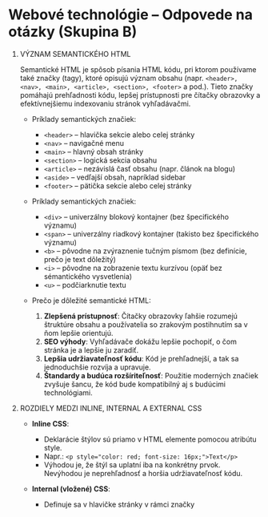 # Webové technológie – Odpovede na otázky (Skupina B)
1. VÝZNAM SEMANTICKÉHO HTML

   Semantické HTML je spôsob písania HTML kódu, pri ktorom používame také značky (tagy), ktoré opisujú význam obsahu (napr. ```<header>, <nav>, <main>, <article>, <section>, <footer>``` a pod.). Tieto značky pomáhajú prehľadnosti kódu, lepšej prístupnosti pre čítačky obrazovky a efektívnejšiemu indexovaniu stránok vyhľadávačmi.

   - Príklady semantických značiek:
     - ```<header>``` – hlavička sekcie alebo celej stránky
     - ```<nav>``` – navigačné menu
     - ```<main>``` – hlavný obsah stránky
     - ```<section>``` – logická sekcia obsahu
     - ```<article>``` – nezávislá časť obsahu (napr. článok na blogu)
     - ```<aside>``` – vedľajší obsah, napríklad sidebar
     - ```<footer>``` – pätička sekcie alebo celej stránky

   - Príklady semantických značiek:
     - ```<div>``` – univerzálny blokový kontajner (bez špecifického významu)
     - ```<span>``` – univerzálny riadkový kontajner (takisto bez špecifického významu)
     - ```<b>``` – pôvodne na zvýraznenie tučným písmom (bez definície, prečo je text dôležitý)
     - ```<i>``` – pôvodne na zobrazenie textu kurzívou (opäť bez sémantického vysvetlenia)
     - ```<u>``` – podčiarknutie textu

   - Prečo je dôležité semantické HTML:
     1. **Zlepšená prístupnosť**: Čítačky obrazovky ľahšie rozumejú štruktúre obsahu a používatelia so zrakovým postihnutím sa v ňom lepšie orientujú.
     2. **SEO výhody**: Vyhľadávače dokážu lepšie pochopiť, o čom stránka je a lepšie ju zaradiť.
     3. **Lepšia udržiavateľnosť kódu**: Kód je prehľadnejší, a tak sa jednoduchšie rozvíja a upravuje.
     4. **Štandardy a budúca rozšíriteľnosť**: Použitie moderných značiek zvyšuje šancu, že kód bude kompatibilný aj s budúcimi technológiami.

3. ROZDIELY MEDZI INLINE, INTERNAL A EXTERNAL CSS

   - **Inline CSS**:
     - Deklarácie štýlov sú priamo v HTML elemente pomocou atribútu style.
     - Napr.: ```<p style="color: red; font-size: 16px;">Text</p>```
     - Výhodou je, že štýl sa uplatní iba na konkrétny prvok. Nevýhodou je neprehľadnosť a horšia udržiavateľnosť kódu.

   - **Internal (vložené) CSS**:
     - Definuje sa v hlavičke stránky v rámci značky <style>.
     - Napr.:
     ```html
       <head>
         <style>
           p {
             color: blue;
             font-size: 18px;
           }
         </style>
       </head>
     ```
     - Výhodou je, že všetky štýly sú na jednej stránke. Nevýhodou je, že sa štýly dajú použiť len na danú stránku a pri viacerých stránkach je to menej efektívne.

   - **External (externé) CSS**:
     - Používa sa samostatný súbor (napr. styles.css), ktorý sa linkuje v hlavičke HTML súboru.
     - Napr.:
      ```html
        <head>
         <link rel="stylesheet" href="styles.css">
       </head>
       ```
     - Výhodou je jednoduchšia údržba štýlov pre celý web a rýchlejšie načítavanie (keďže prehliadač môže stylesheet cacheovať). Je to považované za najlepšie riešenie vo väčšine prípadov.

   - **Prečo použiť external CSS**:
     1. **Čistota kódu**: HTML a CSS sú oddelené, kód je prehľadný.
     2. **Opätovná použiteľnosť**: Jeden CSS súbor na viac stránok.
     3. **Jednoduchá údržba**: Zmena v jednom CSS súbore sa prejaví na všetkých stránkach.
     4. **Rýchlosť načítania**: Prehliadač si štýlový súbor môže stiahnuť a uložiť do vyrovnávacej pamäte (cache).

4. ČO SÚ MEDIA QUERIES A AKO ZABEZPEČIŤ RESPONSIVITU

   **Media queries** v CSS umožňujú aplikovať rôzne štýly v závislosti od vlastností zariadenia (napr. šírka obrazovky). Používajú sa pre responzívny dizajn, aby stránka vyzerala dobre na mobiloch, tabletoch, notebookoch či veľkých monitoroch.

   - **Základný príklad**:
     ```css
     /* Východiskové štýly platia pre všetky zariadenia */
     body {
       margin: 0;
       font-family: Arial, sans-serif;
     }

     /* Pre zariadenia, ktoré majú šírku menšiu ako 768px (napr. mobilné telefóny) */
     @media (max-width: 768px) {
       body {
         background-color: lightblue;
       }
       nav {
         display: none;
       }
     }
     ```

   - **Ako funguje responzivita**:
     1. Najprv sa nastaví základný štýl (desktop-first alebo mobile-first).
     2. Potom pomocou media queries upravujeme rozloženie pre rôzne šírky obrazovky (breakpointy).
     3. Zabezpečíme, aby dôležité prvky boli čitateľné a použiteľné na všetkých zariadeniach.

5. ROZDIEL MEDZI document.querySelector(), document.getElementById(), document.querySelectorAll()
   
   - ```document``` - Predstavuje celý dokument webovej stránky načítanej v prehliadači. Pomocou neho môžeme manipulovať s obsahom stránky, čítať údaje alebo ich upravovať.
   - ```.``` - Bodka slúži na prístup k vlastnostiam alebo metódam objektu. V tomto prípade sa používa na zavolanie metódy querySelector objektu document.
   - ```querySelector``` - Metóda objektu document, ktorá vyhľadáva prvý element na stránke, ktorý zodpovedá zadanému CSS selektoru. Ak takýto element neexistuje, metóda vráti null.


   - **document.querySelector(selektor)**:
     - Vráti prvý element v dokumente, ktorý zodpovedá zadanému CSS selektoru.
     - Napr. `document.querySelector(".btn")` vráti prvý element s triedou "btn".
     - Vhodné, keď potrebujete manipulovať s jedným konkrétnym prvkom.

   - **document.querySelectorAll(selektor)**:
     - Vráti statický NodeList, čiže kolekciu všetkých prvkov zodpovedajúcich selektoru.
     - Napr. `document.querySelectorAll("li")` vráti všetky <li> elementy na stránke.
     - Ideálne, keď chcete pracovať s viacerými prvkami naraz (napr. zmena štýlu, textu, pridávanie event listenerov).

   - document.getElementById("idPrvku")
     - Vráti element, ktorý má jedinečný atribút id (napr. document.getElementById("header")).
     - Vracia vždy iba jeden prvok (lebo hodnota id by mala byť jedinečná v rámci celej stránky).
     - Funguje rýchlejšie ako querySelector(), keďže prehliadač hľadá priamo konkrétne id (nie cez selektor).
       

   - **Kedy použiť každý**:
     1. querySelector() – ak manipuluješ len s jedným (prvým nájdeným) prvkom.
     2. querySelectorAll() – ak potrebuješ získať a upraviť viac prvkov naraz (napr. pridanie triedy všetkým prvkom).
     3. getElementById() – ak je na stránke element s jedinečným ID a potrebujete ho rýchlo získať.

7. HLAVNÉ VÝHODY REACTU A ZÁKLADNÝ PRÍKLAD KOMPONENTU

   - **Hlavné výhody použitia Reactu**:
     1. **Komponentovo orientovaná architektúra**: Aplikácia je rozdelená na menšie, znovupoužiteľné časti (komponenty).
     2. **Virtuálny DOM**: React optimalizuje aktualizácie na základe rozdielov vo virtuálnom DOMe, čím zlepšuje výkon.
     3. **Jednosmerný tok dát (unidirectional data flow)**: Dáta tečú smerom z rodiča na dieťa, čo zjednodušuje debugovanie a udržiavateľnosť.
     4. **Bohatá ekosystémová podpora**: K dispozícii je množstvo knižníc a nástrojov (React Router, Redux, atď.).
     5. **Veľká komunita**: Veľa riešení, tutoriálov, podpory.

   - **Základný príklad použitia komponentu v Reacte** (JavaScript, ES6+):
     ```jsx
     import React from "react";

     // Definícia funkcionálneho komponentu
     function HelloWorld(props) {
       return <h1>Ahoj, {props.name}!</h1>;
     }

     // Hlavná aplikácia
     function App() {
       return (
         <div>
           <HelloWorld name="Svet" />
           <HelloWorld name="Peter" />
         </div>
       );
     }

     export default App;
     ```
     - V tomto príklade máme funkcionálny komponent *HelloWorld*, ktorý prijíma *props* (vlastnosti).
     - Komponent *App* využíva viac inštancií (komponentov) *HelloWorld* a tým demonštruje opakované použitie.
     - Po preložení (pomocou nástrojov ako Vite, Create React App či Webpack) sa aplikácia zobrazí v prehliadači.



# Webové technológie – Odpovede na otázky (Skupina A)

## 1. Vysvetlite význam DOM a popíšte základné spôsoby tvorby responzívnej HTML5 stránky.

### DOM (Document Object Model):
DOM je rozhranie pre prácu s HTML a XML dokumentmi, ktoré predstavuje stromovú štruktúra, kde každý uzol reprezentuje prvok, atribút alebo text. DOM umožňuje dynamické manipulovanie so stránkou, ako napr.:
- Pridávanie, odstraňovanie a upravovanie elementov.
- Zmeny štýlov (CSS).
- Reakcie na udalosti (napr. kliknutie).

### Základné spôsoby tvorby responzívnej HTML5 stránky:
1. **Použitie meta tagu** v hlavičke:
   ```html
   <meta name="viewport" content="width=device-width, initial-scale=1.0">
   ```
2. **Použitie flexbox a grid layoutov** na usporiadanie obsahu.
3. **Media queries** pre prispôsobenie štýlov podľa zariadenia:
   ```css
   @media (max-width: 768px) {
       body {
           font-size: 14px;
       }
   }
   ```
4. **Optimalizácia zdrojov** (obrazky s atribútom srcset alebo použitie formátov ako WebP).
5. **Používanie responzívnych rámcov**, napr. Bootstrap.

---

## 2. Popíšte základný syntax CSS. Definujte na jednoduchom príklade, čo je selektor, vlastnosti a hodnota CSS elementu.

### Základný syntax CSS:
CSS pravidlo sa skladá z:
- **Selektora**, ktorý určuje, na ktoré elementy sa pravidlo aplikuje.
- **Deklarácie**, ktorá obsahuje vlastnosť a hodnotu.

#### Príklad:
```css
p {
    color: blue; /* Vlastnosť: farba textu, Hodnota: modrá */
    font-size: 16px; /* Vlastnosť: veľkosť písma, Hodnota: 16 pixelov */
}
```
- **Selektor:** `p` (odkazuje na odsek `<p>`).
- **Vlastnosti:** `color`, `font-size`.
- **Hodnoty:** `blue`, `16px`.

---

## 3. Vymenujte základné väzby medzi jednotlivými komponentami modelu MVC (Model-View-Controller).

### Model:
- Obsahuje logiku aplikácie a pracuje s dátami (napr. databázovými záznamami).
- Poskytuje dáta na zobrazenie vo View.

### View:
- Zodpovedá za vizuálne zobrazenie dát užívateľovi.
- Prijíma dáta z Modelu a zobrazuje ich vo vhodnej forme.

### Controller:
- Riadí interakcie medzi Modelom a View.
- Spracováva vstupy užívateľa a aktualizuje Model alebo View podľa potreby.

### Väzby:
- **Model ↔ Controller:** Controller mení stav Modelu a číta jeho dáta.
- **Controller ↔ View:** Controller odovzdáva dáta View-u na zobrazenie.
- **Model ↔ View:** View dostáva dáta priamo z Modelu.

---

## 4. Aké sú kľúcové princípy JavaScriptu a ako umožňujú vytvárať dynamické webové stránky?

### Kľúcové princípy JavaScriptu:
1. **Interaktivita:** Umožňuje reagovať na akcie užívateľa (kliknutia, zadanie textu).
2. **Manipulácia s DOM:** Dynamické pridávanie, odstraňovanie alebo zmeny elementov.
3. **Asynchrónny chod:** Vďaka funkciám ako `setTimeout`, `fetch` a `async/await` umožňuje paralelné vykonávanie úloh.
4. **Podpora udalostí:** Možnosť nastaviť "event listener" na prvky stránky:
   ```javascript
   document.getElementById('button').addEventListener('click', function() {
       alert('Klikli ste na tlačidlo!');
   });
   ```

### Dynamické webové stránky:
- **Príklad:** Formulár, ktorý validuje vstup užívateľa pred odoslaním.
- **Funkcia:** Automatická aktualizácia obsahu (napr. chatovacie aplikácie, vyhľadávanie v reálnom čase).

---

## 5. Aké základné časti obsahuje React projekt a ako sú spojené súbory úsrredného /public/index.html?

### Základné časti React projektu:
1. **Komponenty:**
   - Samostatné časti aplikácie definované pomocou tried alebo funkcií.
   - Príklad:
     ```javascript
     function App() {
         return <h1>Vitajte v Reacte!</h1>;
     }
     ```
2. **JSX (JavaScript XML):**
   - Syntax pre kombinovanie HTML a JavaScriptu.
3. **State a Props:**
   - State: Lokálne uložené dáta komponentu.
   - Props: Dáta odovzdávané medzi komponentmi.
4. **Routing:**
   - Spravuje navigáciu medzi rôznymi častami aplikácie (napr. React Router).

### Spojenie s /public/index.html:
- Všetky React komponenty sa renderujú do **jediného elementu** v `index.html`:
  ```html
  <div id="root"></div>
  ```
- React aplikácia používa tento element ako „kořeň“ pre vykreslenie aplikácie.
- Príklad renderovania:
  ```javascript
  import React from 'react';
  import ReactDOM from 'react-dom';
  import App from './App';

  ReactDOM.render(<App />, document.getElementById('root'));
  ```

